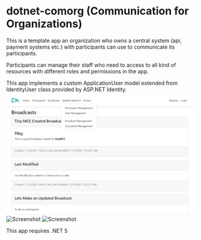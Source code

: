 # dotnet-comorg (Communication for Organizations)

This is a template app an organization who owns a central system (api, payment systems etc.) with participants can use to communicate its participants.

Participants can manage their staff who need to access to all kind of resources with different roles and permissions in the app.

This app implements a custom ApplicationUser model extended from IdentityUser class provided by ASP.NET Identity. 

![Screenshot](ComorgApp/wwwroot/AppImages/broadcastUserLook.PNG)
![Screenshot](wwwroot/AppImages/broadcastAdminList.PNG)
![Screenshot](AppImages/broadcastEditor.PNG)

This app requires .NET 5
